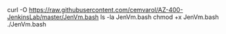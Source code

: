 curl -O https://raw.githubusercontent.com/cemvarol/AZ-400-JenkinsLab/master/JenVm.bash
ls -la JenVm.bash
chmod +x JenVm.bash
./JenVm.bash
#
